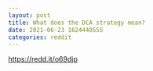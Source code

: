 ```yaml
--- 
layout: post 
title: What does the DCA strategy mean? 
date: 2021-06-23 1624440555 
categories: reddit 
--- 
```

https://redd.it/o69djp